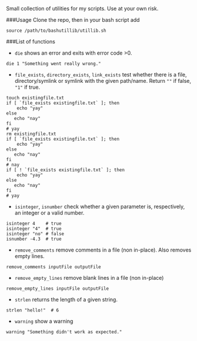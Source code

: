 Small collection of utilities for my scripts. Use at your own risk.


###Usage
Clone the repo, then in your bash script add
```
source /path/to/bashutillib/utillib.sh
```

###List of functions
* `die` shows an error and exits with error code >0.
```
die 1 "Something went really wrong."
```

* `file_exists`, `directory_exists`, `link_exists` test whether there is a
file, directory/symlink or symlink with the given path/name.
Return `""` if false, `"1"` if true.
```
touch existingfile.txt
if [ `file_exists existingfile.txt` ]; then
    echo "yay"
else
   echo "nay"
fi
# yay
rm existingfile.txt
if [ `file_exists existingfile.txt` ]; then
    echo "yay"
else
   echo "nay"
fi
# nay
if [ ! `file_exists existingfile.txt` ]; then
    echo "yay"
else
   echo "nay"
fi
# yay
```

* `isinteger`, `isnumber` check whether a given parameter is, respectively,
an integer or a valid number.
```
isinteger 4    # true
isinteger "4"  # true
isinteger "no" # false
isnumber -4.3  # true
```

* `remove_comments` remove comments in a file (non in-place). Also removes empty lines.
```
remove_comments inputFile outputFile
```

* `remove_empty_lines` remove blank lines in a file (non in-place)
```
remove_empty_lines inputFile outputFile
```

* `strlen` returns the length of a given string.
```
strlen "hello!"  # 6
```

* `warning` show a warning
```
warning "Something didn't work as expected."
```
